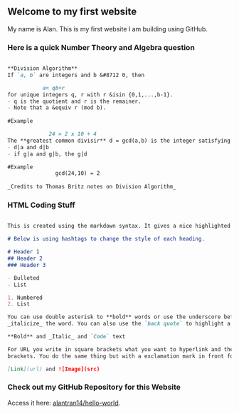 ## Welcome to my first website

My name is Alan. This is my first website I am building using GitHub.

### Here is a quick Number Theory and Algebra question

```markdown

**Division Algorithm**
If `a, b` are integers and b &#8712 0, then 

           a= qb+r
for unique integers q, r with r &isin {0,1,...,b-1}.
- q is the quotient and r is the remainer.
- Note that a &equiv r (mod b).
             
#Example

             24 = 2 x 10 + 4
The **greatest common divisir** d = gcd(a,b) is the integer satisfying
- d|a and d|b            
- if g|a and g|b, the g|d

#Example
               gcd(24,10) = 2
               
_Credits to Thomas Britz notes on Division Algorithm_
```                

### HTML Coding Stuff

```markdown

This is created using the markdown syntax. It gives a nice highlighted box to write in.

# Below is using hashtags to change the style of each heading.

# Header 1
## Header 2
### Header 3

- Bulleted
- List

1. Numbered
2. List

You can use double asterisk to **bold** words or use the underscore before and after for 
_italicize_ the word. You can also use the `back quote` to highlight a text in red.

**Bold** and _Italic_ and `Code` text

For URL you write in square brackets what you want to hyperlink and the url in parentheses/round 
brackets. You do the same thing but with a exclamation mark in front for images.

[Link](url) and ![Image](src)
```

### Check out my GitHub Repository for this Website

Access it here: [alantran14/hello-world](https://github.com/alantran14/hello-world).
